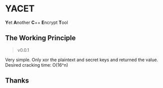 # YACET
**Y**et **A**nother **C**++ **E**ncrypt **T**ool
## The Working Principle
> v0.0.1

Very simple. Only xor the plaintext and secret keys and returned the value.  
Desired cracking time: O(16^n)
## Thanks
